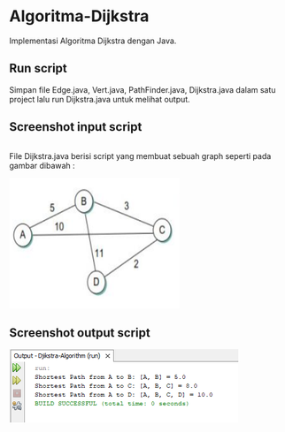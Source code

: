 # Algoritma-Dijkstra 
Implementasi Algoritma Dijkstra dengan Java.

## Run script
Simpan file Edge.java, Vert.java, PathFinder.java, Dijkstra.java dalam satu project lalu run Dijkstra.java untuk melihat output.

## Screenshot input script
``` js

```
File Dijkstra.java berisi script yang membuat sebuah graph seperti pada gambar dibawah :

![graph](https://github.com/muhfauzidk/Algoritma-Dijkstra/blob/dfb067bbc357ba07cc995beacfb3f2e673cdd936/graph.png)

## Screenshot output script
![output](https://github.com/muhfauzidk/Algoritma-Dijkstra/blob/e676ae24bc9a77d67ebd009abb09394101c340ba/output.png)
